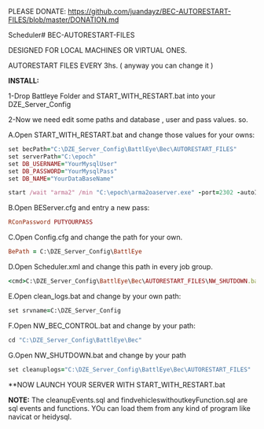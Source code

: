 PLEASE DONATE: https://github.com/juandayz/BEC-AUTORESTART-FILES/blob/master/DONATION.md


Scheduler# BEC-AUTORESTART-FILES

DESIGNED FOR LOCAL MACHINES OR VIRTUAL ONES.

AUTORESTART FILES EVERY 3hs. ( anyway you can change it )

**INSTALL:**

1-Drop Battleye Folder and START_WITH_RESTART.bat into your DZE_Server_Config

2-Now we need edit some paths and database , user and pass values. so.

A.Open START_WITH_RESTART.bat and change those values for your owns:
```ruby
set becPath="C:\DZE_Server_Config\BattlEye\Bec\AUTORESTART_FILES"
set serverPath="C:\epoch"
set DB_USERNAME="YourMysqlUser"
set DB_PASSWORD="YourMysqlPass"
set DB_NAME="YourDataBaseName"

start /wait "arma2" /min "C:\epoch\arma2oaserver.exe" -port=2302 -autoInit -noSound -noPause "-config=C:\DZE_Server_Config\24_napf.cfg" "-cfg=C:\DZE_Server_Config\basic.cfg" "-profiles=C:\DZE_Server_Config" -name=DZE_Server_Config "-mod=@DayZ_Epoch;@DayZ_Epoch_Server;" 

```

B.Open BEServer.cfg and entry a new pass:
```ruby
RConPassword PUTYOURPASS
```

C.Open Config.cfg and change the path for your own.
```ruby
BePath = C:\DZE_Server_Config\BattlEye
```

D.Open Scheduler.xml and change this path in every job group.
```ruby
<cmd>C:\DZE_Server_Config\BattlEye\Bec\AUTORESTART_FILES\NW_SHUTDOWN.bat</cmd>
```
E.Open clean_logs.bat and change by your own path:
```ruby
set srvname=C:\DZE_Server_Config
```
F.Open NW_BEC_CONTROL.bat and change by your path:
```ruby
cd "C:\DZE_Server_Config\BattlEye\Bec"
```
G.Open NW_SHUTDOWN.bat and change by your path
```ruby
set cleanuplogs="C:\DZE_Server_Config\BattlEye\Bec\AUTORESTART_FILES"
```

**NOW LAUNCH YOUR SERVER WITH START_WITH_RESTART.bat


**NOTE:** The cleanupEvents.sql and findvehicleswithoutkeyFunction.sql are sql events and functions. YOu can load them from any kind of program like navicat or heidysql.
